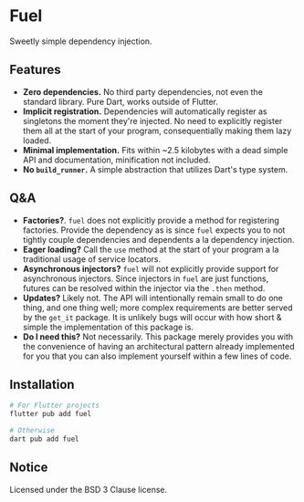 <!-- 
This README describes the package. If you publish this package to pub.dev,
this README's contents appear on the landing page for your package.

For information about how to write a good package README, see the guide for
[writing package pages](https://dart.dev/guides/libraries/writing-package-pages). 

For general information about developing packages, see the Dart guide for
[creating packages](https://dart.dev/guides/libraries/create-library-packages)
and the Flutter guide for
[developing packages and plugins](https://flutter.dev/developing-packages). 
-->

# Fuel

Sweetly simple dependency injection.

## Features

- **Zero dependencies.** No third party dependencies, not even the standard
library. Pure Dart, works outside of Flutter.
- **Implicit registration.** Dependencies will automatically register as
singletons the moment they're injected. No need to explicitly register them all
at the start of your program, consequentially making them lazy loaded.
- **Minimal implementation.** Fits within ~2.5 kilobytes with a dead simple API
and documentation, minification not included.
- **No `build_runner`.** A simple abstraction that utilizes Dart's type system.

## Q&A

- **Factories?**. `fuel` does not explicitly provide a method for registering
factories. Provide the dependency as is since `fuel` expects you to not tightly
couple dependencies and dependents a la dependency injection.
- **Eager loading?** Call the `use` method at the start of your program a la
traditional usage of service locators.
- **Asynchronous injectors?** `fuel` will not explicitly provide support for
asynchronous injectors. Since injectors in `fuel` are just functions, futures
can be resolved within the injector via the `.then` method.
- **Updates?** Likely not. The API will intentionally remain small to do one
thing, and one thing well; more complex requirements are better served by the
`get_it` package. It is unlikely bugs will occur with how short & simple the
implementation of this package is.
- **Do I need this?** Not necessarily. This package merely provides you with
the convenience of having an architectural pattern already implemented for you
that you can also implement yourself within a few lines of code.

## Installation

```powershell
# For Flutter projects
flutter pub add fuel

# Otherwise
dart pub add fuel
```

## Notice

Licensed under the BSD 3 Clause license.
